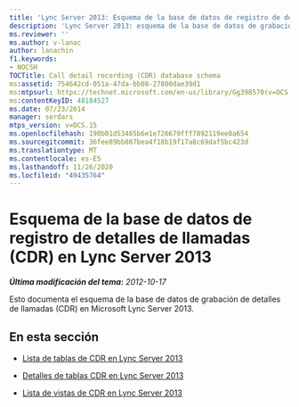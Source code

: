 ```yaml
---
title: 'Lync Server 2013: Esquema de la base de datos de registro de detalles de llamadas (CDR)'
description: 'Lync Server 2013: esquema de la base de datos de grabación de detalles de llamadas (CDR).'
ms.reviewer: ''
ms.author: v-lanac
author: lanachin
f1.keywords:
- NOCSH
TOCTitle: Call detail recording (CDR) database schema
ms:assetid: 754642cd-051a-47da-bb08-27800dae39d1
ms:mtpsurl: https://technet.microsoft.com/en-us/library/Gg398570(v=OCS.15)
ms:contentKeyID: 48184527
ms.date: 07/23/2014
manager: serdars
mtps_version: v=OCS.15
ms.openlocfilehash: 190b01d53485b6e1e726679fff7892119ee0a654
ms.sourcegitcommit: 36fee89bb887bea4f18b19f17a8c69daf5bc423d
ms.translationtype: MT
ms.contentlocale: es-ES
ms.lasthandoff: 11/26/2020
ms.locfileid: "49435764"
---
```

# <a name="call-detail-recording-cdr-database-schema-in-lync-server-2013"></a>Esquema de la base de datos de registro de detalles de llamadas (CDR) en Lync Server 2013

<div data-xmlns="http://www.w3.org/1999/xhtml">

<div class="topic" data-xmlns="http://www.w3.org/1999/xhtml" data-msxsl="urn:schemas-microsoft-com:xslt" data-cs="https://msdn.microsoft.com/">

<div data-asp="https://msdn2.microsoft.com/asp">



</div>

<div id="mainSection">

<div id="mainBody">

<span> </span>

_**Última modificación del tema:** 2012-10-17_

Esto documenta el esquema de la base de datos de grabación de detalles de llamadas (CDR) en Microsoft Lync Server 2013.

<div>

## <a name="in-this-section"></a>En esta sección

  - [Lista de tablas de CDR en Lync Server 2013](lync-server-2013-list-of-cdr-tables.md)

  - [Detalles de tablas CDR en Lync Server 2013](lync-server-2013-cdr-table-details.md)

  - [Lista de vistas de CDR en Lync Server 2013](lync-server-2013-list-of-cdr-views.md)

</div>

</div>

<span> </span>

</div>

</div>

</div>

